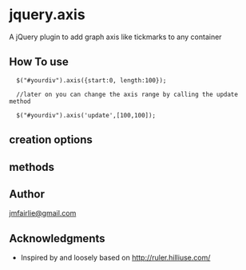 # jquery.axis

A jQuery plugin to add graph axis like tickmarks to any container

## How To use
```
  $("#yourdiv").axis({start:0, length:100});

  //later on you can change the axis range by calling the update method

  $("#yourdiv").axis('update',[100,100]);
```
## creation options

## methods

## Author
jmfairlie@gmail.com

## Acknowledgments
* Inspired by and loosely based on http://ruler.hilliuse.com/

